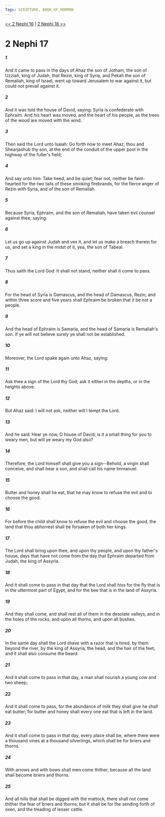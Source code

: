 ```yaml
---
Tags: SCRIPTURE, BOOK_OF_MORMON
---
```


[<< 2 Nephi 16](BOOK_OF_MORMON/02_2_Nephi/2_Nephi_16.md) | [2 Nephi 18 >>](BOOK_OF_MORMON/02_2_Nephi/2_Nephi_18.md)

# 2 Nephi 17

##### 1
 And it came to pass in the days of Ahaz the son of Jotham, the son of Uzziah, king of Judah, that Rezin, king of Syria, and Pekah the son of Remaliah, king of Israel, went up toward Jerusalem to war against it, but could not prevail against it.
##### 2
 And it was told the house of David, saying: Syria is confederate with Ephraim. And his heart was moved, and the heart of his people, as the trees of the wood are moved with the wind.
##### 3
 Then said the Lord unto Isaiah: Go forth now to meet Ahaz, thou and Shearjashub thy son, at the end of the conduit of the upper pool in the highway of the fuller's field;
##### 4
 And say unto him: Take heed, and be quiet; fear not, neither be faint-hearted for the two tails of these smoking firebrands, for the fierce anger of Rezin with Syria, and of the son of Remaliah.
##### 5
 Because Syria, Ephraim, and the son of Remaliah, have taken evil counsel against thee, saying:
##### 6
 Let us go up against Judah and vex it, and let us make a breach therein for us, and set a king in the midst of it, yea, the son of Tabeal.
##### 7
 Thus saith the Lord God: It shall not stand, neither shall it come to pass.
##### 8
 For the head of Syria is Damascus, and the head of Damascus, Rezin; and within three score and five years shall Ephraim be broken that it be not a people.
##### 9
 And the head of Ephraim is Samaria, and the head of Samaria is Remaliah's son. If ye will not believe surely ye shall not be established.
##### 10
 Moreover, the Lord spake again unto Ahaz, saying:
##### 11
 Ask thee a sign of the Lord thy God; ask it either in the depths, or in the heights above.
##### 12
 But Ahaz said: I will not ask, neither will I tempt the Lord.
##### 13
 And he said: Hear ye now, O house of David; is it a small thing for you to weary men, but will ye weary my God also?
##### 14
 Therefore, the Lord himself shall give you a sign--Behold, a virgin shall conceive, and shall bear a son, and shall call his name Immanuel.
##### 15
 Butter and honey shall he eat, that he may know to refuse the evil and to choose the good.
##### 16
 For before the child shall know to refuse the evil and choose the good, the land that thou abhorrest shall be forsaken of both her kings.
##### 17
 The Lord shall bring upon thee, and upon thy people, and upon thy father's house, days that have not come from the day that Ephraim departed from Judah, the king of Assyria.
##### 18
 And it shall come to pass in that day that the Lord shall hiss for the fly that is in the uttermost part of Egypt, and for the bee that is in the land of Assyria.
##### 19
 And they shall come, and shall rest all of them in the desolate valleys, and in the holes of the rocks, and upon all thorns, and upon all bushes.
##### 20
 In the same day shall the Lord shave with a razor that is hired, by them beyond the river, by the king of Assyria, the head, and the hair of the feet; and it shall also consume the beard.
##### 21
 And it shall come to pass in that day, a man shall nourish a young cow and two sheep;
##### 22
 And it shall come to pass, for the abundance of milk they shall give he shall eat butter; for butter and honey shall every one eat that is left in the land.
##### 23
 And it shall come to pass in that day, every place shall be, where there were a thousand vines at a thousand silverlings, which shall be for briers and thorns.
##### 24
 With arrows and with bows shall men come thither, because all the land shall become briers and thorns.
##### 25
 And all hills that shall be digged with the mattock, there shall not come thither the fear of briers and thorns; but it shall be for the sending forth of oxen, and the treading of lesser cattle.
